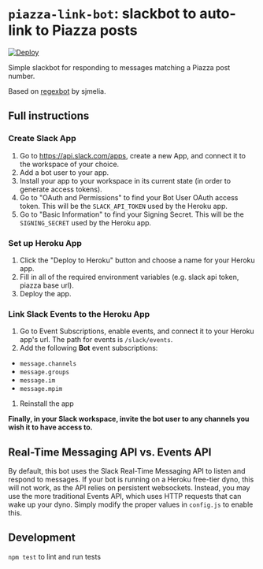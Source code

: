 `piazza-link-bot`: slackbot to auto-link to Piazza posts
==============================================

[![Deploy](https://www.herokucdn.com/deploy/button.svg)](https://heroku.com/deploy)

Simple slackbot for responding to messages matching a Piazza post number.

Based on [regexbot](https://github.com/sjmelia/regexbot) by sjmelia.

Full instructions
-----

### Create Slack App

1. Go to https://api.slack.com/apps, create a new App, and connect it to the workspace of your choice.
1. Add a bot user to your app.
1. Install your app to your workspace in its current state (in order to generate access tokens).
1. Go to "OAuth and Permissions" to find your Bot User OAuth access token. This will be the `SLACK_API_TOKEN` used by the Heroku app.
1. Go to "Basic Information" to find your Signing Secret. This will be the `SIGNING_SECRET` used by the Heroku app.

### Set up Heroku App

1. Click the "Deploy to Heroku" button and choose a name for your Heroku app.
1. Fill in all of the required environment variables (e.g. slack api token, piazza base url).
1. Deploy the app.

### Link Slack Events to the Heroku App

1. Go to Event Subscriptions, enable events, and connect it to your Heroku app's url. The path for events is `/slack/events`.
1. Add the following **Bot** event subscriptions:
- `message.channels`
- `message.groups`
- `message.im`
- `message.mpim`
1. Reinstall the app

**Finally, in your Slack workspace, invite the bot user to any channels you wish it to have access to.**


Real-Time Messaging API vs. Events API
--------------------------------------

By default, this bot uses the Slack Real-Time Messaging API to listen and respond to messages. If your bot is running on a Heroku free-tier dyno, this will not work, as the API relies on persistent websockets. Instead, you may use the more traditional Events API, which uses HTTP requests that can wake up your dyno. Simply modify the proper values in `config.js` to enable this.

Development
-----------

`npm test` to lint and run tests
